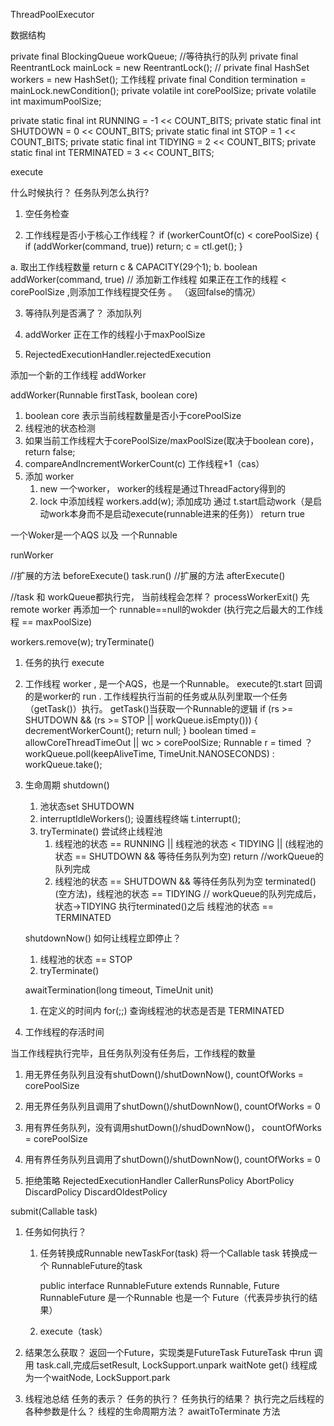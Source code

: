 ThreadPoolExecutor

数据结构

private final BlockingQueue<Runnable> workQueue; //等待执行的队列
private final ReentrantLock mainLock = new ReentrantLock(); //
private final HashSet<Worker> workers = new HashSet<Worker>(); 工作线程
private final Condition termination = mainLock.newCondition();
private volatile int corePoolSize;
private volatile int maximumPoolSize;


private static final int RUNNING    = -1 << COUNT_BITS;
private static final int SHUTDOWN   =  0 << COUNT_BITS;
private static final int STOP       =  1 << COUNT_BITS;
private static final int TIDYING    =  2 << COUNT_BITS;
private static final int TERMINATED =  3 << COUNT_BITS;


execute

什么时候执行？ 任务队列怎么执行?

1. 空任务检查

2. 工作线程是否小于核心工作线程？
if (workerCountOf(c) < corePoolSize) {
    if (addWorker(command, true))
        return;
    c = ctl.get();
}

a. 取出工作线程数量  return c & CAPACITY(29个1);
b. boolean addWorker(command, true)  // 添加新工作线程   如果正在工作的线程 < corePoolSize ,则添加工作线程提交任务 。 （返回false的情况）

3. 等待队列是否满了？ 添加队列

4. addWorker 正在工作的线程小于maxPoolSize 

5. RejectedExecutionHandler.rejectedExecution

添加一个新的工作线程 addWorker

addWorker(Runnable firstTask, boolean core)

1. boolean core 表示当前线程数量是否小于corePoolSize
2. 线程池的状态检测
3. 如果当前工作线程大于corePoolSize/maxPoolSize(取决于boolean core)，return false;
4. compareAndIncrementWorkerCount(c) 工作线程+1（cas）
5. 添加 worker 
	1. new 一个worker， worker的线程是通过ThreadFactory得到的
	2. lock 中添加线程 workers.add(w); 添加成功 通过 t.start启动work（是启动work本身而不是启动execute(runnable进来的任务)） return true

一个Woker是一个AQS 以及 一个Runnable

runWorker

//扩展的方法
beforeExecute()
task.run()
//扩展的方法
afterExecute()

//task 和 workQueue都执行完， 当前线程会怎样？
processWorkerExit()
 先remote worker 
 再添加一个 runnable==null的wokder  (执行完之后最大的工作线程 == maxPoolSize)

workers.remove(w);
tryTerminate()





1. 任务的执行  execute 
2. 工作线程  worker , 是一个AQS，也是一个Runnable。 execute的t.start 回调的是worker的 run . 工作线程执行当前的任务或从队列里取一个任务（getTask()）执行。
	getTask()当获取一个Runnable的逻辑
					    if (rs >= SHUTDOWN && (rs >= STOP || workQueue.isEmpty())) {
                decrementWorkerCount();
                return null;
            }
					boolean timed = allowCoreThreadTimeOut || wc > corePoolSize;
                    Runnable r = timed  ？workQueue.poll(keepAliveTime, TimeUnit.NANOSECONDS) :
                    workQueue.take(); 

3. 生命周期 
	shutdown()
	1. 池状态set SHUTDOWN
	2. interruptIdleWorkers(); 设置线程终端 t.interrupt();
	3. tryTerminate()  尝试终止线程池
		1. 线程池的状态 == RUNNING  || 线程池的状态 < TIDYING || (线程池的状态 == SHUTDOWN && 等待任务队列为空) return  //workQueue的队列完成
		2. 线程池的状态 == SHUTDOWN && 等待任务队列为空 terminated()(空方法)，线程池的状态 == TIDYING   // workQueue的队列完成后，状态->TIDYING 执行terminated()之后 线程池的状态 == TERMINATED  

	shutdownNow() 如何让线程立即停止？
	1. 线程池的状态 == STOP
	2. tryTerminate()

	awaitTermination(long timeout, TimeUnit unit)
	1. 在定义的时间内 for(;;) 查询线程池的状态是否是 TERMINATED



4. 工作线程的存活时间

当工作线程执行完毕，且任务队列没有任务后，工作线程的数量
1. 用无界任务队列且没有shutDown()/shutDownNow(), countOfWorks = corePoolSize
2. 用无界任务队列且调用了shutDown()/shutDownNow(), countOfWorks = 0
3. 用有界任务队列，没有调用shutDown()/shudDownNow()， countOfWorks = corePoolSize
4. 用有界任务队列且调用了shutDown()/shutDownNow(), countOfWorks = 0

5. 拒绝策略 
RejectedExecutionHandler
CallerRunsPolicy
AbortPolicy
DiscardPolicy
DiscardOldestPolicy

submit(Callable task)

1. 任务如何执行？
	1. 任务转换成Runnable 
	newTaskFor(task)  将一个Callable task 转换成一个 RunnableFuture的task
		
		public interface RunnableFuture<V> extends Runnable, Future<V>
    RunnableFuture 是一个Runnable 也是一个 Future（代表异步执行的结果）
    2. execute（task）
2. 结果怎么获取？
	返回一个Future，实现类是FutureTask
	FutureTask 中run 调用 task.call,完成后setResult, LockSupport.unpark waitNote
	get() 线程成为一个waitNode, LockSupport.park



1. 线程池总结
  任务的表示？
  任务的执行？
  任务执行的结果？
  执行完之后线程的各种参数是什么？
  线程的生命周期方法？
  awaitToTerminate 方法